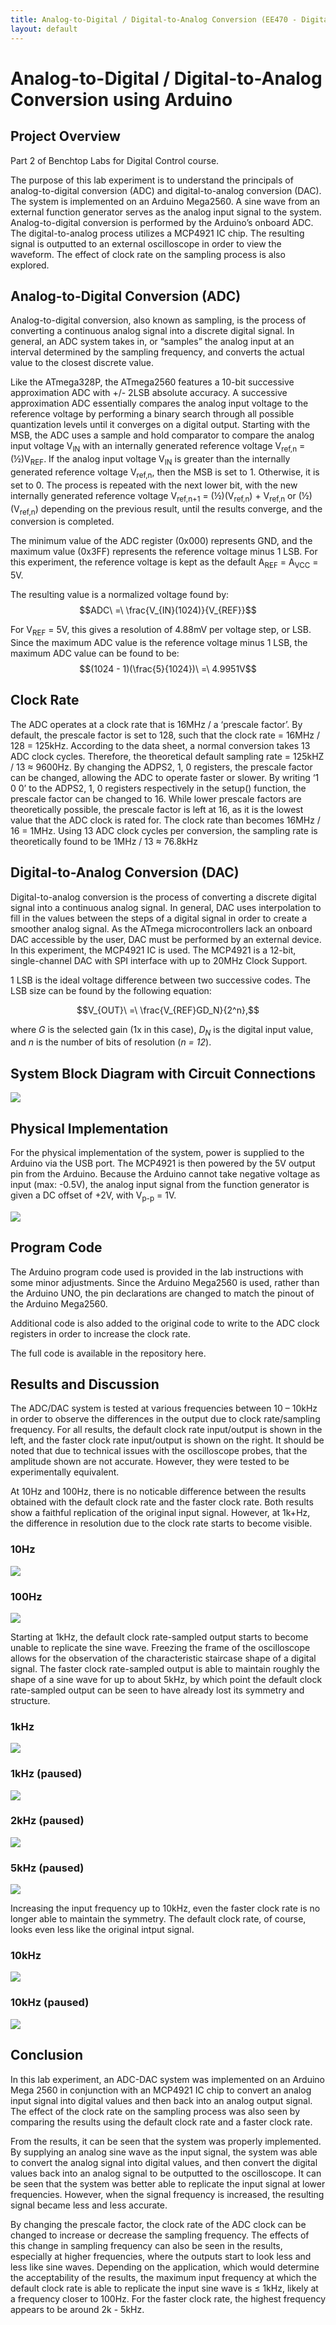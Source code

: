 ```yaml
---
title: Analog-to-Digital / Digital-to-Analog Conversion (EE470 - Digital Control) 
layout: default
---
```

# Analog-to-Digital / Digital-to-Analog Conversion using Arduino #

## Project Overview ##

Part 2 of Benchtop Labs for Digital Control course.

The purpose of this lab experiment is to understand the principals of analog-to-digital conversion (ADC) and digital-to-analog conversion (DAC). The system is implemented on an Arduino Mega2560. A sine wave from an external function generator serves as the analog input signal to the system. Analog-to-digital conversion is performed by the Arduino’s onboard ADC. The digital-to-analog process utilizes a MCP4921 IC chip. The resulting signal is outputted to an external oscilloscope in order to view the waveform. The effect of clock rate on the sampling process is also explored.

## Analog-to-Digital Conversion (ADC) ##

Analog-to-digital conversion, also known as sampling, is the process of converting a continuous analog signal into a discrete digital signal. In general, an ADC system takes in, or “samples” the analog input at an interval determined by the sampling frequency, and converts the actual value to the closest discrete value.

Like the ATmega328P, the ATmega2560 features a 10-bit successive approximation ADC with +/- 2LSB absolute accuracy. A successive approximation ADC essentially compares the analog input voltage to the reference voltage by performing a binary search through all possible quantization levels until it
converges on a digital output. Starting with the MSB, the ADC uses a sample and hold comparator to compare the analog input voltage V<sub>IN</sub> with an internally generated reference voltage V<sub>ref,n</sub> = (½)V<sub>REF</sub>. If the analog input voltage V<sub>IN</sub> is greater than the internally generated reference voltage V<sub>ref,n</sub>, then the MSB is set to 1. Otherwise, it is set to 0. The process is repeated with the next lower bit, with the new internally generated reference voltage V<sub>ref,n+1</sub> = (½)(V<sub>ref,n</sub>) + V<sub>ref,n</sub> or (½)(V<sub>ref,n</sub>) depending on the previous result, until the results converge, and the conversion is completed.

The minimum value of the ADC register (0x000) represents GND, and the maximum value (0x3FF) represents the reference voltage minus 1 LSB. For this experiment, the reference voltage is kept as the default A<sub>REF</sub> = A<sub>VCC</sub> = 5V.

The resulting value is a normalized voltage found by:
$$ADC\ =\ \frac{V_{IN}(1024)}{V_{REF}}$$

For V<sub>REF</sub> = 5V, this gives a resolution of 4.88mV per voltage step, or LSB.
Since the maximum ADC value is the reference voltage minus 1 LSB, the maximum ADC value can be
found to be:
$$(1024 - 1)(\frac{5}{1024})\ =\ 4.9951V$$

## Clock Rate ##

The ADC operates at a clock rate that is 16MHz / a ‘prescale factor’. By default, the prescale factor is set to 128, such that the clock rate = 16MHz / 128 = 125kHz. According to the data sheet, a normal conversion takes 13 ADC clock cycles. Therefore, the theoretical default sampling rate = 125kHZ
/ 13 ≈ 9600Hz. By changing the ADPS2, 1, 0 registers, the prescale factor can be changed, allowing the ADC to operate faster or slower. By writing ‘1 0 0’ to the ADPS2, 1, 0 registers respectively in the setup() function, the prescale factor can be changed to 16. While lower prescale factors are theoretically possible, the prescale factor is left at 16, as it is the lowest value that the ADC clock is rated for. The clock rate than becomes 16MHz / 16 = 1MHz. Using 13 ADC clock cycles per conversion, the sampling rate is theoretically found to be 1MHz / 13 ≈ 76.8kHz

## Digital-to-Analog Conversion (DAC) ##

Digital-to-analog conversion is the process of converting a discrete digital signal into a continuous analog signal. In general, DAC uses interpolation to fill in the values between the steps of a digital signal in order to create a smoother analog signal. As the ATmega microcontrollers lack an onboard DAC accessible by the user, DAC must be performed by an external device. In this experiment, the MCP4921 IC is used. The MCP4921 is a 12-bit, single-channel DAC with SPI interface with up to 20MHz Clock Support.

1 LSB is the ideal voltage difference between two successive codes. The LSB size can be found by
the following equation:

$$V_{OUT}\ =\ \frac{V_{REF}GD_N}{2^n},$$

where <i>G</i> is the selected gain (1x in this case), <i>D<sub>N</sub></i> is the digital input value, and <i>n</i> is the number of bits of resolution (<i>n = 12</i>).

## System Block Diagram with Circuit Connections ##

<img src="/projects/adcdac/assets/blockdiagram.png">

## Physical Implementation ##

For the physical implementation of the system, power is supplied to the Arduino via the USB port. The MCP4921 is then powered by the 5V output pin from the Arduino. Because the Arduino cannot take negative voltage as input (max: -0.5V), the analog input signal from the function generator is given a DC offset of +2V, with V<sub>p-p</sub> = 1V.

<img src="/projects/adcdac/assets/circuit.jpg">

## Program Code ##

The Arduino program code used is provided in the lab instructions with some minor adjustments. Since the Arduino Mega2560 is used, rather than the Arduino UNO, the pin declarations are changed to match the pinout of the Arduino Mega2560.

Additional code is also added to the original code to write to the ADC clock registers in order to increase the clock rate.

The full code is available in the repository <a ref="https://github.com/nolanschan/Arduino-ADC-DAC">here</a>.

## Results and Discussion ##
The ADC/DAC system is tested at various frequencies between 10 – 10kHz in order to observe the differences in the output due to clock rate/sampling frequency. For all results, the default clock rate input/output is shown in the left, and the faster clock rate input/output is shown on the right. It should be noted that due to technical issues with the oscilloscope probes, that the amplitude shown are not accurate. However, they were tested to be experimentally equivalent.

At 10Hz and 100Hz, there is no noticable difference between the results obtained with the default clock rate and the faster clock rate. Both results show a faithful replication of the original input signal. However, at 1k+Hz, the difference in resolution due to the clock rate starts to become visible.

### 10Hz ###
<img src="/projects/adcdac/assets/10Hz.png">

### 100Hz ###
<img src="/projects/adcdac/assets/100Hz.png">

Starting at 1kHz, the default clock rate-sampled output starts to become unable to replicate the sine wave. Freezing the frame of the oscilloscope allows for the observation of the characteristic staircase shape of a digital signal. The faster clock rate-sampled output is able to maintain roughly the shape of a sine wave for up to about 5kHz, by which point the default clock rate-sampled output can be seen to have already lost its symmetry and structure. 

### 1kHz ###
<img src="/projects/adcdac/assets/1kHz.png">

### 1kHz (paused) ###
<img src="/projects/adcdac/assets/1kHzpaused.png">

### 2kHz (paused) ###
<img src="/projects/adcdac/assets/2kHzpaused.png">

### 5kHz (paused) ###
<img src="/projects/adcdac/assets/5kHzpaused.png">

Increasing the input frequency up to 10kHz, even the faster clock rate is no longer able to maintain the symmetry. The default clock rate, of course, looks even less like the original intput signal.

### 10kHz ###
<img src="/projects/adcdac/assets/10kHz.png">

### 10kHz (paused) ###
<img src="/projects/adcdac/assets/10kHzpaused.png">

## Conclusion ##
In this lab experiment, an ADC-DAC system was implemented on an Arduino Mega 2560 in conjunction with an MCP4921 IC chip to convert an analog input signal into digital values and then back into an analog output signal. The effect of the clock rate on the sampling process was also seen by comparing the results using the default clock rate and a faster clock rate.

From the results, it can be seen that the system was properly implemented. By supplying an analog sine wave as the input signal, the system was able to convert the analog signal into digital values, and then convert the digital values back into an analog signal to be outputted to the oscilloscope. It can be seen that the system was better able to replicate the input signal at lower frequencies. However, when the signal frequency is increased, the resulting signal became less and less accurate.

By changing the prescale factor, the clock rate of the ADC clock can be changed to increase or decrease the sampling frequency. The effects of this change in sampling frequency can also be seen in the results, especially at higher frequencies, where the outputs start to look less and less like sine waves. Depending on the application, which would determine the acceptability of the results, the maximum input frequency at which the default clock rate is able to replicate the input sine wave is ≤ 1kHz, likely at a frequency closer to 100Hz. For the faster clock rate, the highest frequency appears to be around 2k - 5kHz.

